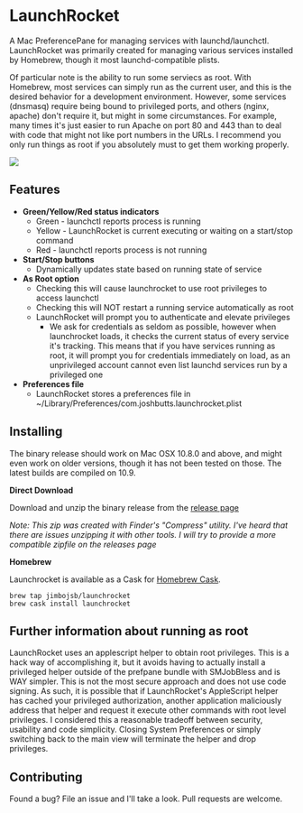 LaunchRocket
============

A Mac PreferencePane for managing services with launchd/launchctl. LaunchRocket was primarily created for managing various services installed by Homebrew, though it most launchd-compatible plists.

Of particular note is the ability to run some serviecs as root. With Homebrew, most services can simply run as the current user, and this is the desired behavior for a development environment. However, some services (dnsmasq) require being bound to privileged ports, and others (nginx, apache) don't require it, but might in some circumstances. For example, many times it's just easier to run Apache on port 80 and 443 than to deal with code that might not like port numbers in the URLs. I recommend you only run things as root if you absolutely must to get them working properly.

<img src="https://raw2.github.com/jimbojsb/launchrocket/master/screenshots/LaunchRocket.png">

Features
--------
* **Green/Yellow/Red status indicators**
    * Green - launchctl reports process is running
    * Yellow - LaunchRocket is current executing or waiting on a start/stop command
    * Red - launchctl reports process is not running
* **Start/Stop buttons**
    * Dynamically updates state based on running state of service
* **As Root option**
    * Checking this will cause launchrocket to use root privileges to access launchctl
    * Checking this will NOT restart a running service automatically as root
    * LaunchRocket will prompt you to authenticate and elevate privileges
        * We ask for credentials as seldom as possible, however when launchrocket loads, it checks the current status of every service it's tracking. This means that if you have services running as root, it will prompt you for credentials immediately on load, as an unprivileged account cannot even list launchd services run by a privileged one
* **Preferences file**
    * LaunchRocket stores a preferences file in ~/Library/Preferences/com.joshbutts.launchrocket.plist
    
Installing
------------
The binary release should work on Mac OSX 10.8.0 and above, and might even work on older versions, though it has not been tested on those. The latest builds are compiled on 10.9.

**Direct Download**

Download and unzip the binary release from the [release page](https://github.com/jimbojsb/launchrocket/releases)

*Note: This zip was created with Finder's "Compress" utility. I've heard that there are issues unzipping it with other tools. I will try to provide a more compatible zipfile on the releases page*

**Homebrew**

Launchrocket is available as a Cask for [Homebrew Cask](https://github.com/phinze/homebrew-cask). 

    brew tap jimbojsb/launchrocket
    brew cask install launchrocket
    
    
Further information about running as root
-----------------------------------------
LaunchRocket uses an applescript helper to obtain root privileges. This is a hack way of accomplishing it, but it avoids having to actually install a privileged helper outside of the prefpane bundle with SMJobBless and is WAY simpler. This is not the most secure approach and does not use code signing. As such, it is possible that if LaunchRocket's AppleScript helper has cached your privileged authorization, another application maliciously address that helper and request it execute other commands with root level privileges. I considered this a reasonable tradeoff between security, usability and code simplicity. Closing System Preferences or simply switching back to the main view will terminate the helper and drop privileges. 

Contributing
------------
Found a bug? File an issue and I'll take a look. Pull requests are welcome.
